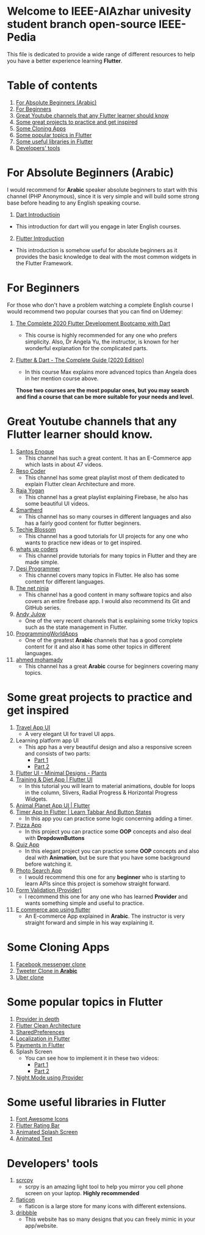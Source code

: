 # Welcome to IEEE-AlAzhar univesity student branch open-source IEEE-Pedia
This file is dedicated to provide a wide range of different resources 
to help you have a better experience learning **Flutter**.

# Table of contents
   1.  [For Absolute Beginners (Arabic)](#a)
   2.  [For Beginners](#b)
   3.  [Great Youtube channels that any Flutter learner should know](#c)
   4.  [Some great projects to practice and get inspired](#d)
   5.  [Some Cloning Apps](#e)
   6.  [Some popular topics in Flutter](#f)
   7.  [Some useful libraries in Flutter](#g)
   8.  [Developers' tools](#h)

# For Absolute Beginners (Arabic) 
  <a name = "a"></a>
I would recommend for **Arabic** speaker absolute beginners to start with this channel (PHP Anonymous), 
since it is very simple and will build some strong base before heading to any English speaking course.

1. [Dart Introductioin](https://www.youtube.com/watch?v=R-rv6vQfXq8&list=PLcfD4HARQRF-vr7yI0KkQAs2HzqyG7k2j)
  - This introduction for dart will you engage in later English courses.
2. [Flutter Introduction](https://www.youtube.com/watch?v=kggAr5GhPFw&list=PLcfD4HARQRF9ToPIW_kdQjBg6ARV2BXYL)
  - This introduction is somehow useful for absolute beginners as it provides 
     the basic knowledge to deal with the most common widgets in the Flutter Framework.
     
# For Beginners   
<a name = "b"></a>
For those who don't have a problem watching a complete  English course I would recommend two popular courses that you can find on Udemey:

1. [The Complete 2020 Flutter Development Bootcamp with Dart](https://www.udemy.com/course/flutter-bootcamp-with-dart/)
   - This course is highly recommended for any one who prefers simplicity. 
     Also, Dr Angela Yu, the instructor, is known for her wonderful explanation for the complicated parts.
2. [Flutter & Dart - The Complete Guide [2020 Edition]](https://www.udemy.com/course/learn-flutter-dart-to-build-ios-android-apps/)     
   - In this course Max explains more advanced topics than Angela does in her mention course above.
   
   **Those two courses are the most popular ones, but you may search and find a course that can be more suitable for your needs and level.**

# Great Youtube channels that any Flutter learner should know.
<a name = "c"></a>
  1.  [Santos Enoque](https://www.youtube.com/channel/UCRl79zOEtiLCglAFZJJzEZQ)
      - This channel has such a great content. It has an E-Commerce app which lasts in about  47 videos.
  2.  [Reso Coder](https://www.youtube.com/channel/UCSIvrn68cUk8CS8MbtBmBkA/featured)
      - This channel has some great playlist most of them dedicated to explain Flutter clean Architecture and more. 
  3.  [Raja Yogan](https://www.youtube.com/channel/UCjBxAm226XZvgrkO-JyjJgQ/featured)
      - This channel has a great playlist explaining Firebase, he also has some beautiful UI videos.
  4.  [Smartherd](https://www.youtube.com/user/smartherd/featured)
      - This channel has so many courses in different languages and also has a fairly good content for flutter beginners.
  5.  [Techie Blossom](https://www.youtube.com/channel/UC3wqIkiaOUpO6EjJoCwH6_Q/playlists)
      - This channel has a good tutorials for UI projects for any one who wants to practice new ideas or to get inspired. 
  6.  [whats up coders](https://www.youtube.com/channel/UCDCFIqDZ1QUqivxVFQDxS0w)
      - This channel provide tutorials for many topics in Flutter and they are made simple.
  7.  [Desi Programmer](https://www.youtube.com/channel/UC-mNPTHVMGZgWkYWFVc8A3Q)
      - This channel covers many topics in Flutter. He also has some content for different languages.
  8.  [The net ninja](https://www.youtube.com/channel/UCW5YeuERMmlnqo4oq8vwUpg)
      - This channel has a good content in many software topics and also covers an entire firebase app. 
       I would also recommend its Git and GitHub series.
  9.  [Andy Julow](https://www.youtube.com/channel/UCSKeK_8IzsqwKQBJuIGJPaA/featured)
      - One of the very recent channels that is explaining some tricky topics such as the state management in Flutter.
 10.  [ProgrammingWorldApps](https://www.youtube.com/channel/UCOpuLcVZXl8C642cJVAC0VA/featured)
      - One of the greatest **Arabic** channels that has a good complete content for it and also it has some other topics in different              languages.
 11.  [ahmed mohamady](https://www.youtube.com/user/theCodeFather00/featured)
      - This channel has a great **Arabic** course for beginners covering many topics.

# Some great projects to practice and get inspired
<a name = "d"></a>
  1.  [Travel App UI](https://www.youtube.com/watch?v=CSa6Ocyog4U)
       - A very elegant UI for travel UI apps.
  2.  Learning platform app UI
      - This app has a very beautiful design and also a responsive screen and consists of two parts:
        - [Part 1](https://www.youtube.com/watch?v=afBmGC63iIQ)
        - [Part 2](https://www.youtube.com/watch?v=EzOXUL2P4R0)
  3.  [Flutter UI - Minimal Designs - Plants](https://www.youtube.com/watch?v=ok5zoeE_5x0)
  4.  [Training & Diet App | Flutter UI](https://www.youtube.com/watch?v=DCskd6_GJtY)
      - In this tutorial you will learn to material animations, double for loops in the column, Slivers, Radial Progress & Horizontal            Progress Widgets.
  5.  [Animal Planet App UI | Flutter](https://www.youtube.com/watch?v=FOqwjBRiDzE)
  6.  [Timer App In Flutter | Learn Tabbar And Button States](https://www.youtube.com/watch?v=f2FbW_D8VC8&list=PLlFwzkUNmr96NYeIgsaZkrzI8uNPaaFmb&index=23)
       - In this app you can practice some logic concerning adding a timer.
  7.  [Pizza App](https://www.youtube.com/watch?v=roDNz7UZ9eE)
       - In this project you can practice some **OOP** concepts and also deal with **DropdownButtons**
  8.  [Quiz App](https://www.youtube.com/watch?v=jBBl1tYkUnE)
       - In this elegant project you can practice some **OOP** concepts and also deal with **Animation**, but be sure that you have some          background before watching it.
  9.  [Photo Search App](https://www.youtube.com/watch?v=IlGYqFcwIyw&list=PLmnT6naTGy2Qs1GRoDrQYhij0i69HDFuc)
       - I would recommend this one for any **beginner** who is starting to learn APIs since this project is somehow straight forward.
  10. [Form Validation (Provider)](https://www.youtube.com/watch?v=Hr_-EqUR0lA)
       - I recommend this one for any one who has learned **Provider** and wants something simple and useful to practice.
  11. [E commerce app using flutter](https://www.youtube.com/watch?v=gggjyIbvh7M&list=PLGVaNq6mHinganSLulR1_v8I0sqSR5tu4)
       - An E-commerce App explained in **Arabic**. The instructor is very straight forward and simple in his way explaining it.
# Some Cloning Apps
<a name = "e"></a>
  1.  [Facebook messenger clone](https://www.youtube.com/watch?v=gwXtxVIC7w8&list=PLmnT6naTGy2QmxKcDj2-Rb18ZoQrXmBZ6)
  2.  [Tweeter Clone in **Arabic**](https://www.youtube.com/watch?v=DJZwO7_61E0&list=PLrp0TLl83XrCTygYvrLwQTMxK0zmvvpbm)
  3.  [Uber clone](https://www.youtube.com/watch?v=ya1lsXS2Wvw&list=PLmnT6naTGy2TNKTW2W-twfG_gFuCtnFQF)

# Some popular topics in Flutter
<a name = "f"></a>
  1.  [Provider in depth](https://www.youtube.com/watch?v=u9U6mXL3t_c&list=PLKlZdGMAYp6_kxMe1wg5nB_GrLOJe-ajY)
  2.  [Flutter Clean Architecture](https://www.youtube.com/watch?v=KjE2IDphA_U&list=PLB6lc7nQ1n4iYGE_khpXRdJkJEp9WOech)
  3.  [SharedPreferences](https://www.youtube.com/watch?v=QKvgVu3ihkM)
  4.  [Localization in Flutter](https://www.youtube.com/watch?v=AS-0SXT2qio&list=PLyHn8N5MSsgEfPAxCytQDPATDlHwpP5rE)
  5.  [Payments in Flutter](https://www.youtube.com/watch?v=XdbwAmTx7f4&list=PLmnT6naTGy2Sb800Ny62T7Adv-dGvrryh)
  6.  Splash Screen
       - You can see how to implement it in these two videos:
         - [Part 1](https://www.youtube.com/watch?v=71CYHUrxh88)
         - [Part 2](https://www.youtube.com/watch?v=Vzta7gG_roE&feature=youtu.be)
  7.  [Night Mode using Provider](https://medium.com./flutterdevs/implement-dark-mode-in-flutter-using-provider-158925112bf9)       
# Some useful libraries in Flutter
<a name = "g"></a>
  1.  [Font Awesome Icons](https://pub.dev/packages/font_awesome_flutter)
  2.  [Flutter Rating Bar](https://pub.dev/packages/flutter_rating_bar)
  3.  [Animated Splash Screen](https://pub.dev/packages/animated_splash)
  4.  [Animated Text](https://pub.dev/packages/animated_text_kit)
  
# Developers' tools
<a name = "h"></a>
  1.  [scrcpy](https://github.com/Genymobile/scrcpy)
       - scrpy is an amazing light tool to help you mirror you cell phone screen on your laptop. **Highly recommended**
  2.  [flaticon](https://www.flaticon.com/) 
       - flaticon is a large store for many icons with different extensions.
  3.  [dribbble](https://dribbble.com/)
       - This website has so many designs that you can freely mimic in your app/website.
   
